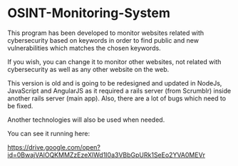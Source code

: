 # OSINT-Monitoring-System

This program has been developed to monitor websites related with cybersecurity based on keywords in order to find public and new vulnerabilities which matches the chosen keywords.

If you wish, you can change it to monitor other websites, not related with cybersecurity as well as any other website on the web.

This version is old and is going to be redesigned and updated in NodeJs, JavaScript and AngularJS as it required a rails server (from Scrumblr) inside another rails server (main app). Also, there are a lot of bugs which need to be fixed.

Another technologies will also be used when needed.

You can see it running here: 

https://drive.google.com/open?id=0BwajVAlOQKMMZzEzeXlWd1I0a3VBbGpURk1SeEo2YVA0MEVr
